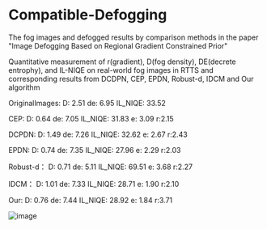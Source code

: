 # Compatible-Defogging

The fog images and defogged results by comparison methods in the paper "Image Defogging Based on Regional Gradient Constrained Prior"

Quantitative measurement of r(gradient), D(fog density), DE(decrete entrophy), and IL-NIQE on real-world fog images in RTTS and corresponding results from DCDPN, CEP, EPDN, Robust-d, IDCM and Our algorithm

OriginalImages:
D: 2.51
de: 6.95
IL_NIQE: 33.52

CEP:
D: 0.64
de: 7.05
IL_NIQE: 31.83
e: 3.09
r:2.15

DCPDN:
D: 1.49
de: 7.26
IL_NIQE: 32.62
e: 2.67
r:2.43

EPDN:
D: 0.74
de: 7.35
IL_NIQE: 27.96
e: 2.29
r:2.03

Robust-d：
D: 0.71
de: 5.11
IL_NIQE: 69.51
e: 3.68
r:2.27

IDCM：
D: 1.01
de: 7.33
IL_NIQE: 28.71
e: 1.90
r:2.10

Our:
D: 0.76
de: 7.44
IL_NIQE: 28.92
e: 1.84
r:3.71

![image](https://github.com/yeyekurong/Compatible_Defogging_public/assets/16834080/6d50e4b7-9970-433a-8f8d-a5fffa875400)
